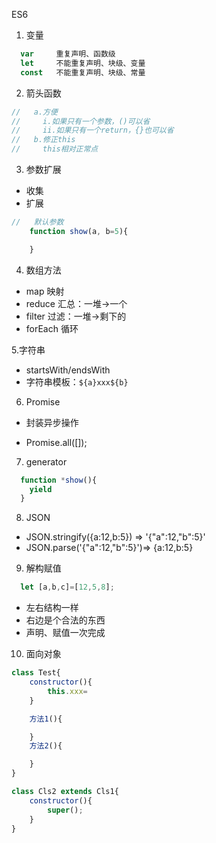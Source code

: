 ES6

1. 变量
```js
  var     重复声明、函数级
  let     不能重复声明、块级、变量
  const   不能重复声明、块级、常量
```

2. 箭头函数
```js
//   a.方便
//     i.如果只有一个参数，()可以省
//     ii.如果只有一个return，{}也可以省
//   b.修正this
//     this相对正常点
```

3. 参数扩展
- 收集
- 扩展
```js
//   默认参数
    function show(a, b=5){

    }
```

4. 数组方法
  - map       映射
  - reduce    汇总：一堆->一个
  - filter    过滤：一堆->剩下的
  - forEach   循环

5.字符串
  - startsWith/endsWith
  - 字符串模板：`${a}xxx${b}`

6. Promise
  - 封装异步操作

  - Promise.all([]);

7. generator
```js
  function *show(){
    yield
  }
```

8. JSON
  - JSON.stringify({a:12,b:5})  =>  '{"a":12,"b":5}'
  - JSON.parse('{"a":12,"b":5}')=>  {a:12,b:5}

9. 解构赋值

```js
  let [a,b,c]=[12,5,8];
```

- 左右结构一样
- 右边是个合法的东西
- 声明、赋值一次完成

10. 面向对象
```js
class Test{
    constructor(){
        this.xxx=
    }

    方法1(){

    }
    方法2(){

    }
}

class Cls2 extends Cls1{
    constructor(){
        super();
    }
}
```

